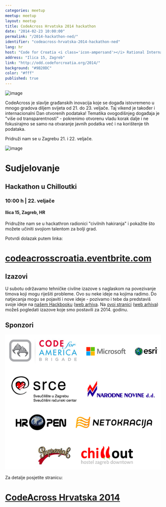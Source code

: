 ```yaml
---
categories: meetup
meetup: meetup
layout: meetup
title: CodeAcross Hrvatska 2014 hackathon
date: "2014-02-23 10:00:00"
permalink: "/2014-hackathon-ned/"
identifier: "codeacross-hrvatska-2014-hackathon-ned"
lang: hr
host: "Code for Croatia <i class='icon-ampersand'></i> Rational International <i class='icon-ampersand'></i> GONG"
address: "Ilica 15, Zagreb"
link: "http://odd.codeforcroatia.org/2014/"
background: "#9B20DC"
color: "#fff"
published: true
---
```


![image](https://odd.codeforcroatia.org/2014/img/Vise-od-transparentnosti.jpg)

CodeAcross je slavlje građanskih inovacija koje se događa istovremeno u mnogo gradova diljem svijeta od 21. do 23. veljače. Taj vikend je također i internacionalni Dan otvorenih podataka! Tematika ovogodišnjeg događaja je "više od transparentnosti" - pokrenimo otvorenu vladu korak dalje i ne fokusirajmo se samo na otvaranje javnih podatka već i na korištenje tih podataka.

Pridruži nam se u Zagrebu 21. i 22. veljače.

![image](https://odd.codeforcroatia.org/2014/img/dominion.jpg)

<div id="participation">
  <h1>Sudjelovanje</h1>
  <h2>Hackathon u Chilloutki</h2>
  <h3>10:00 h | 22. veljače</h3>
  <div class="clearfix"></div>
  <h4>Ilica 15, Zagreb, HR</h4>
  <div class="clearfix"></div>
  <p>Pridružite nam se u hackathron radionici "civilnih hakiranja" i pokažite što možete učiniti svojiom talentom za bolji grad.</p>
</div>

Potvrdi dolazak putem linka:

# [codeacrosscroatia.eventbrite.com](https://codeacrosscroatia.eventbrite.com/)

<section id="challenges">
	<div>
		<h1>Izazovi</h1>
		<p>U subotu održavamo tehničke civilne izazove s naglaskom na povezivanje timova koji mogu riješiti probleme. Ovo su neke ideje na kojima radimo. Do natjecanja mogu se pojaviti i nove ideje - pozivamo i tebe da predstaviš svoje ideje na <a href="https://codeforcroatia.hackpad.com/Hackbook-1iJDaLUghBS">našem Hackbooku</a> (<a href="https://web.archive.org/web/20170428214110/https://codeforcroatia.hackpad.com/Hackbook-1iJDaLUghBS">web arhiva</a>. Na <a href="https://codeforcroatia.hackpad.com/ER5KzmEfycJ">ovoj stranici</a> (<a href="https://web.archive.org/web/20170428214056/https://codeforcroatia.hackpad.com/Dobrodoli-na-CodeAcross-Hrvatska-2014-ER5KzmEfycJ">web arhiva</a>) možeš pogledati izazove koje smo postavili za 2014. godinu.</p>
	</div>
</section>

<section id="donors">
  <div>
    <h1>Sponzori</h1>
    <img src="/images/code_across_2014_sponsors.png">
  </div>
</section>


Za detalje posjetite stranicu:

# [CodeAcross Hrvatska 2014](http://odd.codeforcroatia.org/2014/)
